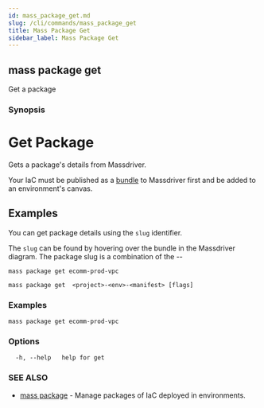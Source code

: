 ```yaml
---
id: mass_package_get.md
slug: /cli/commands/mass_package_get
title: Mass Package Get
sidebar_label: Mass Package Get
---
```

## mass package get

Get a package

### Synopsis

# Get Package

Gets a package's details from Massdriver.

Your IaC must be published as a [bundle](https://docs.massdriver.cloud/bundles) to Massdriver first and be added to an environment's canvas.

## Examples

You can get package details using the `slug` identifier.

The `slug` can be found by hovering over the bundle in the Massdriver diagram. The package slug is a combination of the <project-slug>-<env-slug>-<manifest-slug>

```shell
mass package get ecomm-prod-vpc
```


```
mass package get  <project>-<env>-<manifest> [flags]
```

### Examples

```
mass package get ecomm-prod-vpc
```

### Options

```
  -h, --help   help for get
```

### SEE ALSO

* [mass package](/cli/commands/mass_package)	 - Manage packages of IaC deployed in environments.
